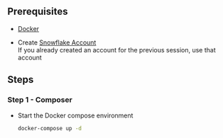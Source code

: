 ## Prerequisites

* [Docker][install_docker]

* Create [Snowflake Account][snowflake_register] \
  If you already created an account for the previous session, use that account

## Steps

### Step 1 - Composer

* Start the Docker compose environment

  ```sh
  docker-compose up -d
  ```

[install_python]: https://www.python.org/downloads/
[snowflake_register]: https://signup.snowflake.com/
[install_docker]: https://docs.docker.com/engine/install/
